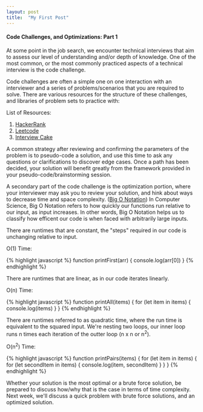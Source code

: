 ```yaml
---
layout: post
title:  "My First Post"
---
```



#### Code Challenges, and Optimizations: Part 1

At some point in the job search, we encounter technical interviews that aim to assess our level of understanding and/or depth of knowledge.  One of the most common, or the most commonly practiced aspects of a technical interview is the code challenge. 

Code challenges are often a simple one on one interaction with an interviewer and a series of problems/scenarios that you are required to solve.  There are various resources for the structure of these challenges, and libraries of problem sets to practice with:

List of Resources:
1. [HackerRank][1]
2. [Leetcode][2]
3. [Interview Cake][3]


A common strategy after reviewing and confirming the parameters of the problem is to pseudo-code a solution, and use this time to ask any questions or clarifications to discover edge cases.  Once a path has been decided, your solution will benefit greatly from the framework provided in your pseudo-code/brainstorming session.  

A secondary part of the code challenge is the optimization portion, where your interviewer may ask you to review your solution, and hink about ways to decrease time and space complexity. ([Big O Notation][4])  In Computer Science, Big O Notation refers to how quickly our functions run relative to our input, as input increases.  In other words, Big O Notation helps us to classify how efficent our code is when faced with arbitrarily large inputs.  

There are runtimes that are constant, the "steps" required in our code is unchanging relative to input.

O(1) Time:

{% highlight javascript %}
function printFirst(arr) {
    console.log(arr[0])
}
{% endhighlight %}


There are runtimes that are linear, as in our code iterates linearly.

O(n) Time:

{% highlight javascript %}
function printAll(items) {
    for (let item in items) {
        console.log(items)
    }
}
{% endhighlight %}


There are runtimes referred to as quadratic time, where the run time is equivalent to the squared input. We're nesting two loops, our inner loop runs n times each iteration of the outter loop (n x n or n<sup>2</sup>).


O(n<sup>2</sup>) Time: 

{% highlight javascript %}
function printPairs(items) {
    for (let item in items) {
        for (let secondItem in items) {
            console.log(item, secondItem)
        }
    }
}
{% endhighlight %}

Whether your solution is the most optimal or a brute force solution, be prepared to discuss how/why that is the case in terms of time complexity.  Next week, we'll discuss a quick problem with brute force solutions, and an optimized solution.







[1]: https://www.hackerrank.com/dashboard
[2]: https://leetcode.com/
[3]: https://www.interviewcake.com/
[4]: https://www.interviewcake.com/article/python/big-o-notation-time-and-space-complexity?

